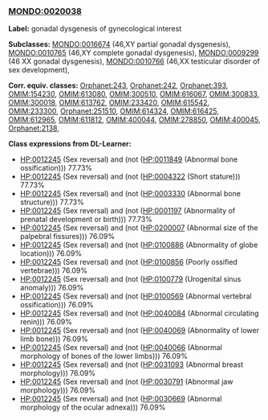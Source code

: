
### [MONDO:0020038](http://purl.obolibrary.org/obo/MONDO_0020038)
**Label:** gonadal dysgenesis of gynecological interest

**Subclasses:** [MONDO:0016674](http://purl.obolibrary.org/obo/MONDO_0016674) (46,XY partial gonadal dysgenesis), [MONDO:0010765](http://purl.obolibrary.org/obo/MONDO_0010765) (46,XY complete gonadal dysgenesis), [MONDO:0009299](http://purl.obolibrary.org/obo/MONDO_0009299) (46 XX gonadal dysgenesis), [MONDO:0010766](http://purl.obolibrary.org/obo/MONDO_0010766) (46,XX testicular disorder of sex development), 

**Corr. equiv. classes:** [Orphanet:243](http://www.orpha.net/ORDO/Orphanet_243), [Orphanet:242](http://www.orpha.net/ORDO/Orphanet_242), [Orphanet:393](http://www.orpha.net/ORDO/Orphanet_393), [OMIM:154230](http://purl.obolibrary.org/obo/OMIM_154230), [OMIM:613080](http://purl.obolibrary.org/obo/OMIM_613080), [OMIM:300510](http://purl.obolibrary.org/obo/OMIM_300510), [OMIM:616067](http://purl.obolibrary.org/obo/OMIM_616067), [OMIM:300833](http://purl.obolibrary.org/obo/OMIM_300833), [OMIM:300018](http://purl.obolibrary.org/obo/OMIM_300018), [OMIM:613762](http://purl.obolibrary.org/obo/OMIM_613762), [OMIM:233420](http://purl.obolibrary.org/obo/OMIM_233420), [OMIM:615542](http://purl.obolibrary.org/obo/OMIM_615542), [OMIM:233300](http://purl.obolibrary.org/obo/OMIM_233300), [Orphanet:251510](http://www.orpha.net/ORDO/Orphanet_251510), [OMIM:614324](http://purl.obolibrary.org/obo/OMIM_614324), [OMIM:616425](http://purl.obolibrary.org/obo/OMIM_616425), [OMIM:612965](http://purl.obolibrary.org/obo/OMIM_612965), [OMIM:611812](http://purl.obolibrary.org/obo/OMIM_611812), [OMIM:400044](http://purl.obolibrary.org/obo/OMIM_400044), [OMIM:278850](http://purl.obolibrary.org/obo/OMIM_278850), [OMIM:400045](http://purl.obolibrary.org/obo/OMIM_400045), [Orphanet:2138](http://www.orpha.net/ORDO/Orphanet_2138), 

**Class expressions from DL-Learner:**

- [HP:0012245](http://purl.obolibrary.org/obo/HP_0012245) (Sex reversal) and (not ([HP:0011849](http://purl.obolibrary.org/obo/HP_0011849) (Abnormal bone ossification))) 77.73%
- [HP:0012245](http://purl.obolibrary.org/obo/HP_0012245) (Sex reversal) and (not ([HP:0004322](http://purl.obolibrary.org/obo/HP_0004322) (Short stature))) 77.73%
- [HP:0012245](http://purl.obolibrary.org/obo/HP_0012245) (Sex reversal) and (not ([HP:0003330](http://purl.obolibrary.org/obo/HP_0003330) (Abnormal bone structure))) 77.73%
- [HP:0012245](http://purl.obolibrary.org/obo/HP_0012245) (Sex reversal) and (not ([HP:0001197](http://purl.obolibrary.org/obo/HP_0001197) (Abnormality of prenatal development or birth))) 77.73%
- [HP:0012245](http://purl.obolibrary.org/obo/HP_0012245) (Sex reversal) and (not ([HP:0200007](http://purl.obolibrary.org/obo/HP_0200007) (Abnormal size of the palpebral fissures))) 76.09%
- [HP:0012245](http://purl.obolibrary.org/obo/HP_0012245) (Sex reversal) and (not ([HP:0100886](http://purl.obolibrary.org/obo/HP_0100886) (Abnormality of globe location))) 76.09%
- [HP:0012245](http://purl.obolibrary.org/obo/HP_0012245) (Sex reversal) and (not ([HP:0100856](http://purl.obolibrary.org/obo/HP_0100856) (Poorly ossified vertebrae))) 76.09%
- [HP:0012245](http://purl.obolibrary.org/obo/HP_0012245) (Sex reversal) and (not ([HP:0100779](http://purl.obolibrary.org/obo/HP_0100779) (Urogenital sinus anomaly))) 76.09%
- [HP:0012245](http://purl.obolibrary.org/obo/HP_0012245) (Sex reversal) and (not ([HP:0100569](http://purl.obolibrary.org/obo/HP_0100569) (Abnormal vertebral ossification))) 76.09%
- [HP:0012245](http://purl.obolibrary.org/obo/HP_0012245) (Sex reversal) and (not ([HP:0040084](http://purl.obolibrary.org/obo/HP_0040084) (Abnormal circulating renin))) 76.09%
- [HP:0012245](http://purl.obolibrary.org/obo/HP_0012245) (Sex reversal) and (not ([HP:0040069](http://purl.obolibrary.org/obo/HP_0040069) (Abnormality of lower limb bone))) 76.09%
- [HP:0012245](http://purl.obolibrary.org/obo/HP_0012245) (Sex reversal) and (not ([HP:0040066](http://purl.obolibrary.org/obo/HP_0040066) (Abnormal morphology of bones of the lower limbs))) 76.09%
- [HP:0012245](http://purl.obolibrary.org/obo/HP_0012245) (Sex reversal) and (not ([HP:0031093](http://purl.obolibrary.org/obo/HP_0031093) (Abnormal breast morphology))) 76.09%
- [HP:0012245](http://purl.obolibrary.org/obo/HP_0012245) (Sex reversal) and (not ([HP:0030791](http://purl.obolibrary.org/obo/HP_0030791) (Abnormal jaw morphology))) 76.09%
- [HP:0012245](http://purl.obolibrary.org/obo/HP_0012245) (Sex reversal) and (not ([HP:0030669](http://purl.obolibrary.org/obo/HP_0030669) (Abnormal morphology of the ocular adnexa))) 76.09%


